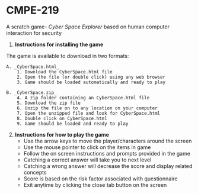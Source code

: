 # CMPE-219
A scratch game- _Cyber Space Explorer_ based on human computer interaction for security  

1. **Instructions for installing the game**

The game is available to download in two formats:

    A. _CyberSpace.html_
        1. Download the CyberSpace.html file 
        2. Open the file (or double click) using any web browser
        3. Game should be loaded automatically and ready to play
        
    B. _CyberSpace.zip_
        4. A zip folder containing an CyberSpace.html file
        5. Download the zip file
        6. Unzip the file on to any location on your computer
        7. Open the unzipped file and look for CyberSpace.html
        8. Double click on CyberSpace.html
        9. Game should be loaded and ready to play
        
2. **Instructions for how to play the game**
    - Use the arrow keys to move the player/characters around the screen 
    - Use the mouse pointer to click on the items in game
    - Follow the on screen instructions and prompts provided in the game
    - Catching a correct answer will take you to next level
    - Catching a wrong answer will decrease the score and display related concepts
    - Score is based on the risk factor associated with questionnaire 
    - Exit anytime by clicking the close tab button on the screen
